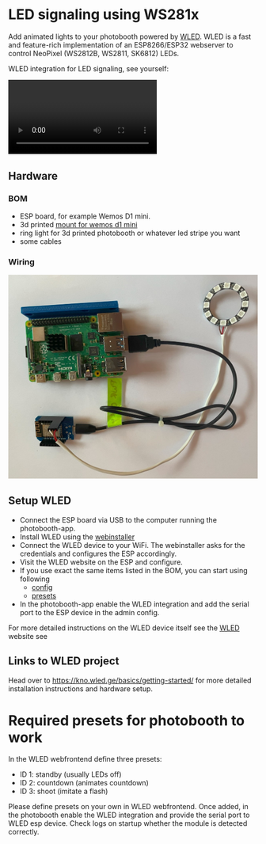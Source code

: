 
# LED signaling using WS281x

Add animated lights to your photobooth powered by [WLED](https://kno.wled.ge/). WLED is a fast and feature-rich implementation of an ESP8266/ESP32 webserver to control NeoPixel (WS2812B, WS2811, SK6812) LEDs.

WLED integration for LED signaling, see yourself:

<video controls>
<source src="../../assets/wled/takepicture.mp4" type="video/mp4">
</video>

## Hardware

### BOM

- ESP board, for example Wemos D1 mini.
- 3d printed [mount for wemos d1 mini](https://www.printables.com/de/model/205206-wemos-d1-mini-mount/files)
- ring light for 3d printed photobooth or whatever led stripe you want
- some cables

### Wiring

![wiring overview](../assets/wled/overview.jpg)

## Setup WLED

- Connect the ESP board via USB to the computer running the photobooth-app.
- Install WLED using the [webinstaller](https://install.wled.me/)
- Connect the WLED device to your WiFi. The webinstaller asks for the credentials and configures the ESP accordingly.
- Visit the WLED website on the ESP and configure.
- If you use exact the same items listed in the BOM, you can start using following
    - [config](../assets/wled/cfg.json)
    - [presets](../assets/wled/presets.json)
- In the photobooth-app enable the WLED integration and add the serial port to the ESP device in the admin config.

For more detailed instructions on the WLED device itself see the [WLED](https://kno.wled.ge/basics/getting-started/) website see

## Links to WLED project

Head over to <https://kno.wled.ge/basics/getting-started/> for more detailed installation instructions and hardware setup.

# Required presets for photobooth to work

In the WLED webfrontend define three presets:

- ID 1: standby (usually LEDs off)
- ID 2: countdown (animates countdown)
- ID 3: shoot (imitate a flash)

Please define presets on your own in WLED webfrontend. Once added, in the photobooth enable the WLED integration and provide the serial port to WLED esp device. Check logs on startup whether the module is detected correctly.
